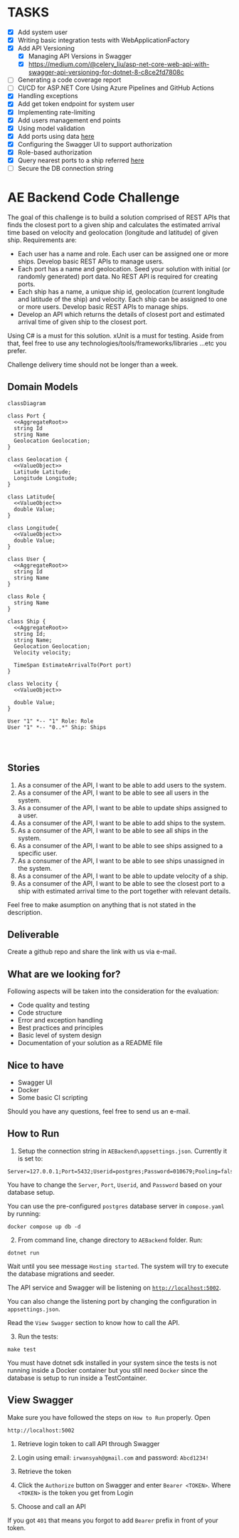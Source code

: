 # TASKS

- [x] Add system user
- [x] Writing basic integration tests with WebApplicationFactory
- [x] Add API Versioning
  - [x] Managing API Versions in Swagger
  - [x] https://medium.com/@celery_liu/asp-net-core-web-api-with-swagger-api-versioning-for-dotnet-8-c8ce2fd7808c
- [ ] Generating a code coverage report
- [ ] CI/CD for ASP.NET Core Using Azure Pipelines and GitHub Actions
- [x] Handling exceptions
- [x] Add get token endpoint for system user
- [x] Implementing rate-limiting
- [x] Add users management end points
- [x] Using model validation
- [x] Add ports using data [here](https://github.com/marchah/sea-ports/blob/master/lib/ports.json)
- [x] Configuring the Swagger UI to support authorization
- [x] Role-based authorization
- [x] Query nearest ports to a ship referred [here](https://learn.microsoft.com/en-us/ef/core/modeling/spatial)
- [ ] Secure the DB connection string

# AE Backend Code Challenge

The goal of this challenge is to build a solution comprised of REST APIs that finds the closest port to a given ship and calculates the estimated arrival time based on velocity and geolocation (longitude and latitude) of given ship. Requirements are:

- Each user has a name and role. Each user can be assigned one or more ships. Develop basic REST APIs to manage users.
- Each port has a name and geolocation. Seed your solution with initial (or randomly generated) port data. No REST API is required for creating ports.
- Each ship has a name, a unique ship id, geolocation (current longitude and latitude of the ship) and velocity. Each ship can be assigned to one or more users. Develop basic REST APIs to manage ships.
- Develop an API which returns the details of closest port and estimated arrival time of given ship to the closest port.

Using C# is a must for this solution. xUnit is a must for testing.
Aside from that, feel free to use any technologies/tools/frameworks/libraries ...etc you prefer.

Challenge delivery time should not be longer than a week.

## Domain Models

```mermaid
classDiagram

class Port {
  <<AggregateRoot>>
  string Id
  string Name
  Geolocation Geolocation;
}

class Geolocation {
  <<ValueObject>>
  Latitude Latitude;
  Longitude Longitude;
}

class Latitude{
  <<ValueObject>>
  double Value;
}

class Longitude{
  <<ValueObject>>
  double Value;
}

class User {
  <<AggregateRoot>>
  string Id
  string Name
}

class Role {
  string Name
}

class Ship {
  <<AggregateRoot>>
  string Id;
  string Name;
  Geolocation Geolocation;
  Velocity velocity;

  TimeSpan EstimateArrivalTo(Port port)
}

class Velocity {
  <<ValueObject>>

  double Value;
}

User "1" *-- "1" Role: Role
User "1" *-- "0..*" Ship: Ships




```

## Stories

1. As a consumer of the API, I want to be able to add users to the system.
2. As a consumer of the API, I want to be able to see all users in the system.
3. As a consumer of the API, I want to be able to update ships assigned to a user.
4. As a consumer of the API, I want to be able to add ships to the system.
5. As a consumer of the API, I want to be able to see all ships in the system.
6. As a consumer of the API, I want to be able to see ships assigned to a specific user.
7. As a consumer of the API, I want to be able to see ships unassigned in the system.
8. As a consumer of the API, I want to be able to update velocity of a ship.
9. As a consumer of the API, I want to be able to see the closest port to a ship with estimated arrival time to the port together with relevant details.

Feel free to make asumption on anything that is not stated in the description.

## Deliverable

Create a github repo and share the link with us via e-mail.

## What are we looking for?

Following aspects will be taken into the consideration for the evaluation:

- Code quality and testing
- Code structure
- Error and exception handling
- Best practices and principles
- Basic level of system design
- Documentation of your solution as a README file

## Nice to have

- Swagger UI
- Docker
- Some basic CI scripting

Should you have any questions, feel free to send us an e-mail.

## How to Run

1. Setup the connection string in `AEBackend\appsettings.json`. Currently it is set to:
```
Server=127.0.0.1;Port=5432;Userid=postgres;Password=010679;Pooling=false;MinPoolSize=1;MaxPoolSize=20;Timeout=15;
```

You have to change the `Server`, `Port`, `Userid`, and `Password` based on your database setup. 

You can use the pre-configured `postgres` database server in `compose.yaml` by running:

```
docker compose up db -d
```
2. From command line, change directory to `AEBackend` folder. Run:
```
dotnet run
```

Wait until you see message `Hosting started`. The system will try to execute the database migrations and seeder.

The API service and Swagger will be listening on [`http://localhost:5002`](http://localhost:5002). 

You can also change the listening port by changing the configuration in `appsettings.json`.

Read the `View Swagger` section to know how to call the API.
  
3. Run the tests:

```
make test
```

You must have dotnet sdk installed in your system since the tests is not running inside a Docker container but you still need `Docker` since the database is setup to run inside a TestContainer.



## View Swagger

Make sure you have followed the steps on `How to Run` properly. Open

```
http://localhost:5002
```

1. Retrieve login token to call API through Swagger

1. Login using email: `irwansyah@gmail.com` and password: `Abcd1234!`
1. Retrieve the token
1. Click the `Authorize` button on Swagger and enter `Bearer <TOKEN>`. Where `<TOKEN>` is the token you get from Login
1. Choose and call an API

If you got `401` that means you forgot to add `Bearer` prefix in front of your token.
